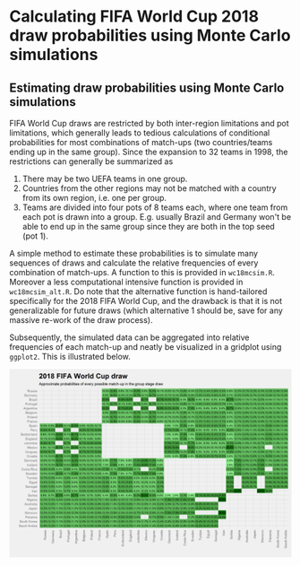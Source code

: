 Calculating FIFA World Cup 2018 draw probabilities using Monte Carlo simulations
================

Estimating draw probabilities using Monte Carlo simulations
-----------------------------------------------------------

FIFA World Cup draws are restricted by both inter-region limitations and pot limitations, which generally leads to tedious calculations of conditional probabilities for most combinations of match-ups (two countries/teams ending up in the same group). Since the expansion to 32 teams in 1998, the restrictions can generally be summarized as

1.  There may be two UEFA teams in one group.
2.  Countries from the other regions may not be matched with a country from its own region, i.e. one per group.
3.  Teams are divided into four pots of 8 teams each, where one team from each pot is drawn into a group. E.g. usually Brazil and Germany won't be able to end up in the same group since they are both in the top seed (pot 1).

A simple method to estimate these probabilities is to simulate many sequences of draws and calculate the relative frequencies of every combination of match-ups. A function to this is provided in `wc18mcsim.R`. Moreover a less computational intensive function is provided in `wc18mcsim_alt.R`. Do note that the alternative function is hand-tailored specifically for the 2018 FIFA World Cup, and the drawback is that it is not generalizable for future draws (which alternative 1 should be, save for any massive re-work of the draw process).

Subsequently, the simulated data can be aggregated into relative frequencies of each match-up and neatly be visualized in a gridplot using `ggplot2`. This is illustrated below.

![test](fullgrid.png)

